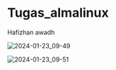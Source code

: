 # Tugas_almalinux
Hafizhan awadh

![2024-01-23_09-49](https://github.com/09030582226039/Tugas_almalinux/assets/126418106/33166f78-5bfe-4cb7-9485-07317d56c585)

![2024-01-23_09-51](https://github.com/09030582226039/Tugas_almalinux/assets/126418106/0060170f-ba3e-4aa8-a772-0e3f211c66e3)
